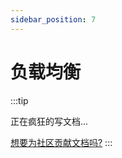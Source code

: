 ```yaml
---
sidebar_position: 7
---
```


# 负载均衡

:::tip

正在疯狂的写文档...

[想要为社区贡献文档吗?](../intro/join-us.md#文档贡献)
:::
